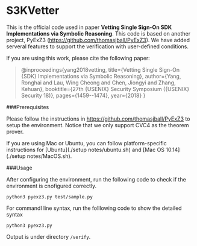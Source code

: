S3KVetter
======

This is the official code used in paper **Vetting Single Sign-On SDK Implementations via Symbolic Reasoning**. This code is based on another project, PyExZ3 (https://github.com/thomasjball/PyExZ3). We have added serveral features to support the verification with user-defined conditions.

If you are using this work, please cite the following paper:

>@inproceedings{yang2018vetting,
>  title={Vetting Single Sign-On $\{$SDK$\}$ Implementations via Symbolic Reasoning},
>  author={Yang, Ronghai and Lau, Wing Cheong and Chen, Jiongyi and Zhang, Kehuan},
>  booktitle={27th $\{$USENIX$\}$ Security Symposium ($\{$USENIX$\}$ Security 18)},
>  pages={1459--1474},
>  year={2018}
>}

###Prerequisites  

Please follow the instructions in https://github.com/thomasjball/PyExZ3 to setup the environment. Notice that we only support CVC4 as the theorem prover. 

If you are using Mac or Ubuntu, you can follow platform-specific instructions for [Ubuntu](./setup notes/ubuntu.sh) and [Mac OS 10.14](./setup notes/MacOS.sh).

###Usage

After configuring the environment, run the following code to check if the environment is cnofigured correctly.

	python3 pyexz3.py test/sample.py

For commandl line syntax, run the folllowing code to show the detailed syntax

	python3 pyexz3.py
	


Output is under directory `/verify`. 